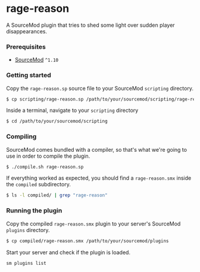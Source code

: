 # rage-reason
A SourceMod plugin that tries to shed some light over sudden player disappearances.

### Prerequisites
* [SourceMod](https://www.sourcemod.net/downloads.php) `^1.10`

### Getting started

Copy the `rage-reason.sp` source file to your SourceMod `scripting` directory.
```bash
$ cp scripting/rage-reason.sp /path/to/your/sourcemod/scripting/rage-reason.sp
```

Inside a terminal, navigate to your `scripting` directory
```bash
$ cd /path/to/your/sourcemod/scripting
```

### Compiling

SourceMod comes bundled with a compiler, so that's what we're going to use in order to compile the plugin.
```bash
$ ./compile.sh rage-reason.sp
```

If everything worked as expected, you should find a `rage-reason.smx` inside the `compiled` subdirectory.
```bash
$ ls -l compiled/ | grep "rage-reason"
```

### Running the plugin

Copy the compiled `rage-reason.smx` plugin to your server's SourceMod `plugins` directory.
```bash
$ cp compiled/rage-reason.smx /path/to/your/sourcemod/plugins
```

Start your server and check if the plugin is loaded.
```bash
sm plugins list
```
